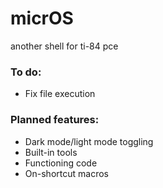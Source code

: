# micrOS
another shell for ti-84 pce

### To do:
* Fix file execution

### Planned features:
* Dark mode/light mode toggling
* Built-in tools
* Functioning code
* On-shortcut macros
